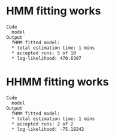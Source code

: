 # HMM fitting works

    Code
      model
    Output
      fHMM fitted model:
      * total estimation time: 1 mins 
      * accepted runs: 5 of 10 
      * log-likelihood: 470.6307 

# HHMM fitting works

    Code
      model
    Output
      fHMM fitted model:
      * total estimation time: 1 mins 
      * accepted runs: 2 of 2 
      * log-likelihood: -75.18242 

